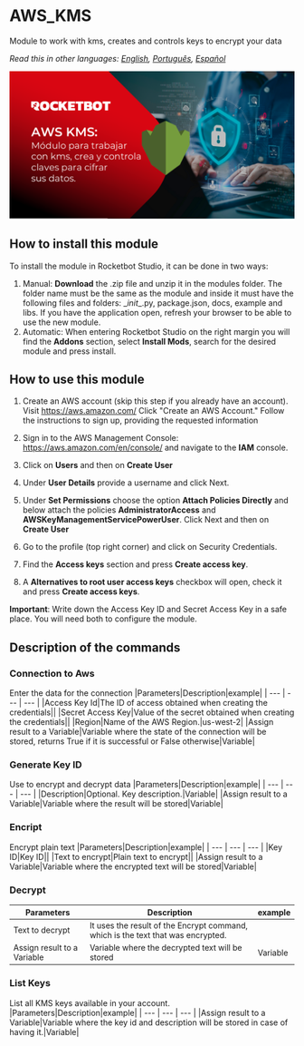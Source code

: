 



# AWS_KMS
  
Module to work with kms, creates and controls keys to encrypt your data  

*Read this in other languages: [English](Manual_AWS_KMS.md), [Português](Manual_AWS_KMS.pr.md), [Español](Manual_AWS_KMS.es.md)*
  
![banner](imgs/Modulo_AWS.png)
## How to install this module
  
To install the module in Rocketbot Studio, it can be done in two ways:
1. Manual: __Download__ the .zip file and unzip it in the modules folder. The folder name must be the same as the module and inside it must have the following files and folders: \__init__.py, package.json, docs, example and libs. If you have the application open, refresh your browser to be able to use the new module.
2. Automatic: When entering Rocketbot Studio on the right margin you will find the **Addons** section, select **Install Mods**, search for the desired module and press install.  



## How to use this module

1. Create an AWS account (skip this step if you already have an account). Visit https://aws.amazon.com/ Click "Create an AWS Account." Follow the instructions to sign up, providing the requested information

2. Sign in to the AWS Management Console: https://aws.amazon.com/en/console/ and navigate to the **IAM** console.

3. Click on **Users** and then on **Create User**

4. Under **User Details** provide a username and click Next.

5. Under **Set Permissions** choose the option **Attach Policies Directly** and below attach the policies **AdministratorAccess** and **AWSKeyManagementServicePowerUser**. Click Next and then on **Create User**

6. Go to the profile (top right corner) and click on Security Credentials.

7. Find the **Access keys** section and press **Create access key**.

8. A **Alternatives to root user access keys** checkbox will open, check it and press **Create access keys**.

**Important**: Write down the Access Key ID and Secret Access Key in a safe place. You will need both to configure the module.



## Description of the commands

### Connection to Aws
  
Enter the data for the connection
|Parameters|Description|example|
| --- | --- | --- |
|Access Key Id|The ID of access obtained when creating the credentials||
|Secret Access Key|Value of the secret obtained when creating the credentials||
|Region|Name of the AWS Region.|us-west-2|
|Assign result to a Variable|Variable where the state of the connection will be stored, returns True if it is successful or False otherwise|Variable|

### Generate Key ID
  
Use to encrypt and decrypt data
|Parameters|Description|example|
| --- | --- | --- |
|Description|Optional. Key description.|Variable|
|Assign result to a Variable|Variable where the result will be stored|Variable|

### Encript
  
Encrypt plain text
|Parameters|Description|example|
| --- | --- | --- |
|Key ID|Key ID||
|Text to encrypt|Plain text to encrypt||
|Assign result to a Variable|Variable where the encrypted text will be stored|Variable|

### Decrypt
  

|Parameters|Description|example|
| --- | --- | --- |
|Text to decrypt|It uses the result of the Encrypt command, which is the text that was encrypted.||
|Assign result to a Variable|Variable where the decrypted text will be stored|Variable|

### List Keys
  
List all KMS keys available in your account.
|Parameters|Description|example|
| --- | --- | --- |
|Assign result to a Variable|Variable where the key id and description will be stored in case of having it.|Variable|
